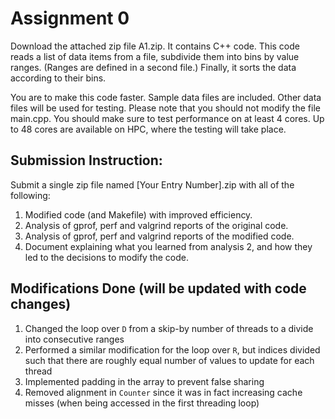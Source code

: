 # Assignment 0
Download the attached zip file A1.zip. It contains C++ code. This code reads a list of data items from a file, subdivide them into bins by value ranges. (Ranges are defined in a second file.) Finally, it sorts the data according to their bins.

You are to make this code faster. Sample data files are included. Other data files will be used for testing. Please note that you should not modify the file main.cpp. You should make sure to test performance on at least 4 cores. Up to 48 cores are available on HPC, where the testing will take place.

## Submission Instruction:
Submit a single zip file named [Your Entry Number].zip with all of the following:

1. Modified code (and Makefile) with improved efficiency.
1. Analysis of gprof, perf and valgrind reports of the original code.
1. Analysis of gprof, perf and valgrind reports of the modified code.
1. Document explaining what you learned from analysis 2, and how they led to the decisions to modify the code.

## Modifications Done (will be updated with code changes)
1. Changed the loop over `D` from a skip-by number of threads to a divide into consecutive ranges
1. Performed a similar modification for the loop over `R`, but indices divided such that there are roughly equal number of values to update for each thread
1. Implemented padding in the array to prevent false sharing
1. Removed alignment in `Counter` since it was in fact increasing cache misses (when being accessed in the first threading loop)
